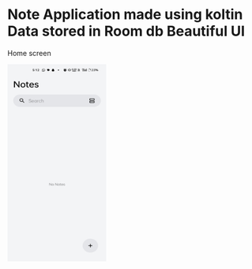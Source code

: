 
<h1>Note
Application made using koltin
Data stored in Room db
Beautiful UI</h1>

<p>Home screen</p>
<img src="https://github.com/dhanushcodev/Notes-App/blob/main/notesAppScreenShot/homeScreenEmpty.jpg" width="200" height="400" >
